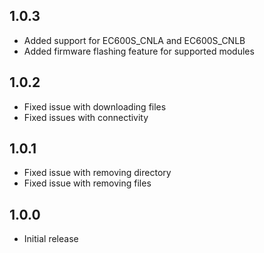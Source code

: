 ## 1.0.3
- Added support for EC600S_CNLA and EC600S_CNLB
- Added firmware flashing feature for supported modules

## 1.0.2

- Fixed issue with downloading files
- Fixed issues with connectivity
## 1.0.1

- Fixed issue with removing directory
- Fixed issue with removing files
## 1.0.0

- Initial release